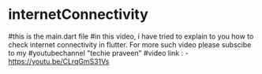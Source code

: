 # internetConnectivity
#this is the main.dart file
#in this video, i have tried to explain to you how to check internet connectivity in flutter. For more such video please subscibe to my 
#youtubechannel "techie praveen" 
#video link : - https://youtu.be/CLrqGmS31Vs
